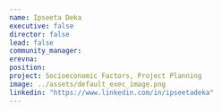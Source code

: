 ```yaml
---
name: Ipseeta Deka
executive: false
director: false
lead: false
community_manager: 
erevna:    
position:  
project: Socioeconomic Factors, Project Planning
image: ../assets/default_exec_image.png
linkedin: "https://www.linkedin.com/in/ipseetadeka"
---
```

